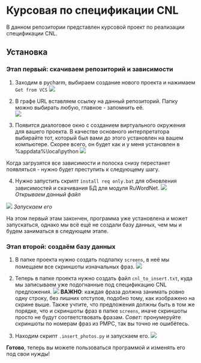 # Курсовая по спецификации CNL
В данном репозитории представлен курсовой проект по реализации спецификации CNL.

## Установка

### Этап первый: скачиваем репозиторий и зависимости

1. Заходим в pycharm, выбираем создание нового проекта и нажимаем `Get from VCS`
![](https://i.imgur.com/dURvaxJ.png)

2. В графе URL вставляем ссылку на данный репозиторий. Папку можно выбирать любую, главное - запомнить её.\
![](https://i.imgur.com/YBfGEPT.png)

3. Появится диалоговое окно с созданием виртуального окружения для вашего проекта. В качестве основного интерпретатора выбирайте тот, который был вами до этого установлен на вашем компьютере. Скорее всего, он будет как и у меня установлен в %appdata%\local\python
![](https://i.imgur.com/559FYxo.png)

Когда загрузятся все зависимости и полоска снизу перестанет появляться - нужно будет преступить к следующему шагу.

4. Нужно запустить скрипт `install req only.bat` для обновления зависимостей и скачивания БД для модуля RuWordNet.
![](https://i.imgur.com/MrpM39g.png)
_Открываем данный файл_

![](https://i.imgur.com/hcR3PRn.png)
_Запускаем его_

На этом первый этам закончен, программа уже установлена и может запускаться, однако мы всё ещё не создали базу данных, чем мы и будем заниматься в следующем этапе.

### Этап второй: создаём базу данных

1. В папке проекта нужно создать подпапку `screens`, в неё мы помещаем все скриншоты изначальных фраз.
![](https://i.imgur.com/45ZX7Nh.png)

2. Теперь в папке проекта нужно создать файл `cnl_to_insert.txt`, куда мы записываем уже подогнанные под спецификацию CNL предложения.
![](https://i.imgur.com/vsPBj83.png)
**ВАЖНО**: каждая фраза должна занимать ровно одну строку, без лишних отступов, подобно тому, как изображено на скрине выше. Также учтите, что предложения должны быть в том же порядке, что и скриншоты фраз в папке `screens`, иначе скриншоты просто не будут соответствовать фразам. _Совет_: пронумеруйте скриншоты по номерам фраз из РМРС, так вы точно не ошибётесь. 

3. Находим скрипт `.insert_photos.py` и запускаем его.
![](https://i.imgur.com/IzhHe8S.png)

**Готово**, теперь вы можете пользоваться программой и изменять его под свои нужды!